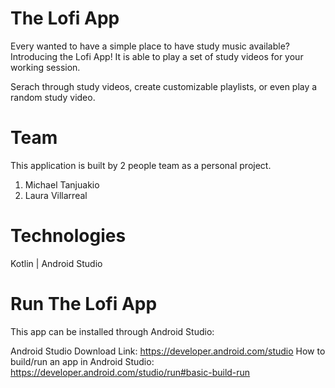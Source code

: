 # The Lofi App
Every wanted to have a simple place to have study music available? Introducing the Lofi App! It is able to play a set of study videos for your working session.

Serach through study videos, create customizable playlists, or even play a random study video.

# Team
This application is built by 2 people team as a personal project.
1. Michael Tanjuakio
2. Laura Villarreal

# Technologies
Kotlin | Android Studio

# Run The Lofi App
This app can be installed through Android Studio:

Android Studio Download Link: https://developer.android.com/studio
How to build/run an app in Android Studio: https://developer.android.com/studio/run#basic-build-run

